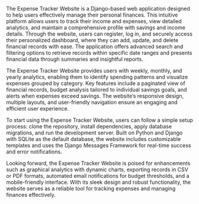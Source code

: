 The Expense Tracker Website is a Django-based web application designed to help users effectively manage their personal finances. This intuitive platform allows users to track their income and expenses, view detailed analytics, and maintain a comprehensive profile with savings and income details. Through the website, users can register, log in, and securely access their personalized dashboard, where they can add, update, and delete financial records with ease. The application offers advanced search and filtering options to retrieve records within specific date ranges and presents financial data through summaries and insightful reports.

The Expense Tracker Website provides users with weekly, monthly, and yearly analytics, enabling them to identify spending patterns and visualize expenses grouped by category. Key features include a paginated view of financial records, budget analysis tailored to individual savings goals, and alerts when expenses exceed savings. The website’s responsive design, multiple layouts, and user-friendly navigation ensure an engaging and efficient user experience.

To start using the Expense Tracker Website, users can follow a simple setup process: clone the repository, install dependencies, apply database migrations, and run the development server. Built on Python and Django with SQLite as the default database, the website includes customizable templates and uses the Django Messages Framework for real-time success and error notifications.

Looking forward, the Expense Tracker Website is poised for enhancements such as graphical analytics with dynamic charts, exporting records in CSV or PDF formats, automated email notifications for budget thresholds, and a mobile-friendly interface. With its sleek design and robust functionality, the website serves as a reliable tool for tracking expenses and managing finances effectively.
